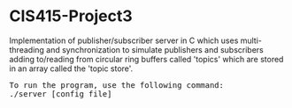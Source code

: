 # CIS415-Project3

Implementation of publisher/subscriber server in C which uses multi-threading and synchronization to simulate publishers and subscribers adding to/reading from circular ring buffers called 'topics' which are stored in an array called the 'topic store'. 

<pre>To run the program, use the following command: 
./server [config file] </pre>
